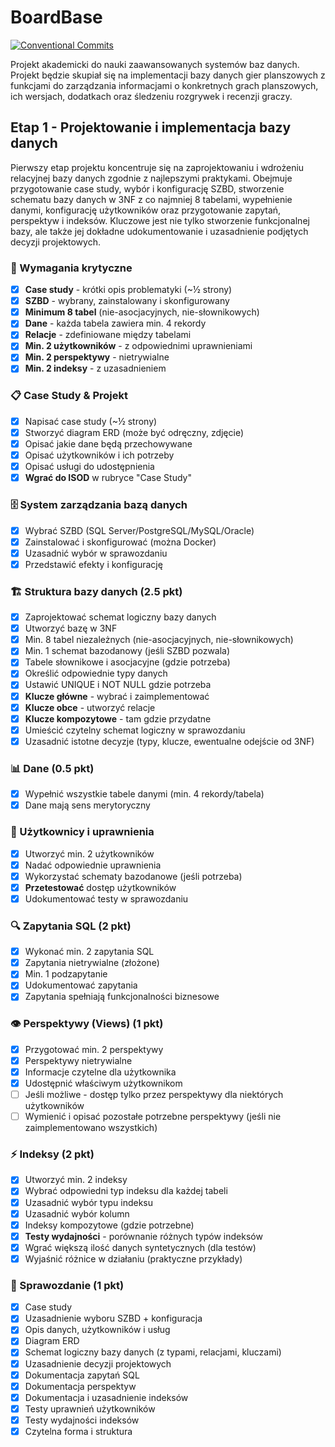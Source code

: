 # BoardBase

[![Conventional Commits](https://github.com/christopher-dabrowski/BoardBase/actions/workflows/conventional-commits.yaml/badge.svg?branch=main)](https://github.com/christopher-dabrowski/BoardBase/actions/workflows/conventional-commits.yaml)

Projekt akademicki do nauki zaawansowanych systemów baz danych.
Projekt będzie skupiał się na implementacji bazy danych gier planszowych z funkcjami do zarządzania informacjami o konkretnych grach planszowych, ich wersjach, dodatkach oraz śledzeniu rozgrywek i recenzji graczy.

## Etap 1 - Projektowanie i implementacja bazy danych

Pierwszy etap projektu koncentruje się na zaprojektowaniu i wdrożeniu relacyjnej bazy danych zgodnie z najlepszymi praktykami. Obejmuje przygotowanie case study, wybór i konfigurację SZBD, stworzenie schematu bazy danych w 3NF z co najmniej 8 tabelami, wypełnienie danymi, konfigurację użytkowników oraz przygotowanie zapytań, perspektyw i indeksów. Kluczowe jest nie tylko stworzenie funkcjonalnej bazy, ale także jej dokładne udokumentowanie i uzasadnienie podjętych decyzji projektowych.

### 🎯 Wymagania krytyczne

- [x] **Case study** - krótki opis problematyki (~½ strony)
- [x] **SZBD** - wybrany, zainstalowany i skonfigurowany
- [x] **Minimum 8 tabel** (nie-asocjacyjnych, nie-słownikowych)
- [x] **Dane** - każda tabela zawiera min. 4 rekordy
- [x] **Relacje** - zdefiniowane między tabelami
- [x] **Min. 2 użytkowników** - z odpowiednimi uprawnieniami
- [x] **Min. 2 perspektywy** - nietrywialne
- [x] **Min. 2 indeksy** - z uzasadnieniem

### 📋 Case Study & Projekt

- [x] Napisać case study (~½ strony)
- [x] Stworzyć diagram ERD (może być odręczny, zdjęcie)
- [x] Opisać jakie dane będą przechowywane
- [x] Opisać użytkowników i ich potrzeby
- [x] Opisać usługi do udostępnienia
- [x] **Wgrać do ISOD** w rubryce "Case Study"

### 🗄️ System zarządzania bazą danych

- [x] Wybrać SZBD (SQL Server/PostgreSQL/MySQL/Oracle)
- [x] Zainstalować i skonfigurować (można Docker)
- [x] Uzasadnić wybór w sprawozdaniu
- [x] Przedstawić efekty i konfigurację

### 🏗️ Struktura bazy danych (2.5 pkt)

- [x] Zaprojektować schemat logiczny bazy danych
- [x] Utworzyć bazę w 3NF
- [x] Min. 8 tabel niezależnych (nie-asocjacyjnych, nie-słownikowych)
- [x] Min. 1 schemat bazodanowy (jeśli SZBD pozwala)
- [x] Tabele słownikowe i asocjacyjne (gdzie potrzeba)
- [x] Określić odpowiednie typy danych
- [x] Ustawić UNIQUE i NOT NULL gdzie potrzeba
- [x] **Klucze główne** - wybrać i zaimplementować
- [x] **Klucze obce** - utworzyć relacje
- [x] **Klucze kompozytowe** - tam gdzie przydatne
- [x] Umieścić czytelny schemat logiczny w sprawozdaniu
- [x] Uzasadnić istotne decyzje (typy, klucze, ewentualne odejście od 3NF)

### 📊 Dane (0.5 pkt)

- [x] Wypełnić wszystkie tabele danymi (min. 4 rekordy/tabela)
- [x] Dane mają sens merytoryczny

### 👥 Użytkownicy i uprawnienia

- [x] Utworzyć min. 2 użytkowników
- [x] Nadać odpowiednie uprawnienia
- [x] Wykorzystać schematy bazodanowe (jeśli potrzeba)
- [x] **Przetestować** dostęp użytkowników
- [x] Udokumentować testy w sprawozdaniu

### 🔍 Zapytania SQL (2 pkt)

- [x] Wykonać min. 2 zapytania SQL
- [x] Zapytania nietrywialne (złożone)
- [x] Min. 1 podzapytanie
- [x] Udokumentować zapytania
- [x] Zapytania spełniają funkcjonalności biznesowe

### 👁️ Perspektywy (Views) (1 pkt)

- [x] Przygotować min. 2 perspektywy
- [x] Perspektywy nietrywialne
- [x] Informacje czytelne dla użytkownika
- [x] Udostępnić właściwym użytkownikom
- [ ] Jeśli możliwe - dostęp tylko przez perspektywy dla niektórych użytkowników
- [ ] Wymienić i opisać pozostałe potrzebne perspektywy (jeśli nie zaimplementowano wszystkich)

### ⚡ Indeksy (2 pkt)

- [x] Utworzyć min. 2 indeksy
- [x] Wybrać odpowiedni typ indeksu dla każdej tabeli
- [x] Uzasadnić wybór typu indeksu
- [x] Uzasadnić wybór kolumn
- [x] Indeksy kompozytowe (gdzie potrzebne)
- [x] **Testy wydajności** - porównanie różnych typów indeksów
- [x] Wgrać większą ilość danych syntetycznych (dla testów)
- [x] Wyjaśnić różnice w działaniu (praktyczne przykłady)

### 📄 Sprawozdanie (1 pkt)

- [x] Case study
- [x] Uzasadnienie wyboru SZBD + konfiguracja
- [x] Opis danych, użytkowników i usług
- [x] Diagram ERD
- [x] Schemat logiczny bazy danych (z typami, relacjami, kluczami)
- [x] Uzasadnienie decyzji projektowych
- [x] Dokumentacja zapytań SQL
- [x] Dokumentacja perspektyw
- [x] Dokumentacja i uzasadnienie indeksów
- [x] Testy uprawnień użytkowników
- [x] Testy wydajności indeksów
- [x] Czytelna forma i struktura
